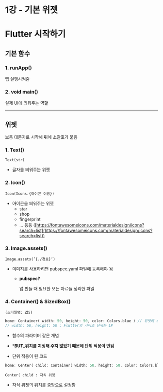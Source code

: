 # 1강 - 기본 위젯

# Flutter 시작하기

## 기본 함수

### 1. runApp()

앱 실행시켜줌

### 2. void main()

실제 UI에 띄워주는 역할

---

## 위젯

보통 대문자로 시작해 뒤에 소괄호가 붙음

### 1. Text()

`Text(str)`

- 글자를 띄워주는 위젯

### 2. Icon()

`Icon(Icons.{아이콘 이름})`

- 아이콘을 띄워주는 위젯
    - star
    - shop
    - fingerprint
    - … 등등 ([https://fontawesomeicons.com/materialdesign/icons?search=list](https://fontawesomeicons.com/materialdesign/icons?search=list))

### 3. Image.assets()

`Image.assets(’{./경로}’)`

- 이미지를 사용하려면 pubspec.yaml 파일에 등록해야 됨
    - **pubspec?**
        
        앱 만들 때 필요한 모든 자료들 정리한 파일
        

### 4. Container() & SizedBox()

`(스타일명: 값5)`

```dart
home: Container( width: 50, height: 50, color: Colors.blue ) // 위젯에 스타일 주는 방법
// width: 50, height: 50 : Flutter의 사이즈 단위는 LP
```

- 함수의 파라미터 같은 개념
- ***BUT_위치를 지정해 주지 않았기 때문에 단위 적용이 안됨**

- 단위 적용이 된 코드

```dart
home: Center( child: Container( width: 50, height: 50, color: Colors.blue, ), )
```

`Center( child : 자식 위젯`

- 자식 위젯의 위치를 중앙으로 설정함